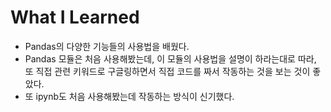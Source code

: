 # What I Learned
* Pandas의 다양한 기능들의 사용법을 배웠다.
* Pandas 모듈은 처음 사용해봤는데, 이 모듈의 사용법을 설명이 하라는대로 따라, 또 직접 관련 키워드로 구글링하면서 직접 코드를 짜서 작동하는 것을 보는 것이 좋았다.
* 또 ipynb도 처음 사용해봤는데 작동하는 방식이 신기했다.